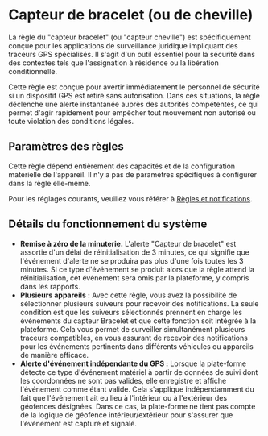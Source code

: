 # Capteur de bracelet (ou de cheville)

La règle du "capteur bracelet" (ou "capteur cheville") est spécifiquement conçue pour les applications de surveillance juridique impliquant des traceurs GPS spécialisés. Il s'agit d'un outil essentiel pour la sécurité dans des contextes tels que l'assignation à résidence ou la libération conditionnelle.

Cette règle est conçue pour avertir immédiatement le personnel de sécurité si un dispositif GPS est retiré sans autorisation. Dans ces situations, la règle déclenche une alerte instantanée auprès des autorités compétentes, ce qui permet d'agir rapidement pour empêcher tout mouvement non autorisé ou toute violation des conditions légales.

## Paramètres des règles

Cette règle dépend entièrement des capacités et de la configuration matérielle de l'appareil. Il n'y a pas de paramètres spécifiques à configurer dans la règle elle-même.

Pour les réglages courants, veuillez vous référer à [Règles et notifications](../).

## Détails du fonctionnement du système

* **Remise à zéro de la minuterie.** L'alerte "Capteur de bracelet" est assortie d'un délai de réinitialisation de 3 minutes, ce qui signifie que l'événement d'alerte ne se produira pas plus d'une fois toutes les 3 minutes. Si ce type d'événement se produit alors que la règle attend la réinitialisation, cet événement sera omis par la plateforme, y compris dans les rapports.
* **Plusieurs appareils :** Avec cette règle, vous avez la possibilité de sélectionner plusieurs suiveurs pour recevoir des notifications. La seule condition est que les suiveurs sélectionnés prennent en charge les événements du capteur Bracelet et que cette fonction soit intégrée à la plateforme. Cela vous permet de surveiller simultanément plusieurs traceurs compatibles, en vous assurant de recevoir des notifications pour les événements pertinents dans différents véhicules ou appareils de manière efficace.
* **Alerte d'événement indépendante du GPS :** Lorsque la plate-forme détecte ce type d'événement matériel à partir de données de suivi dont les coordonnées ne sont pas valides, elle enregistre et affiche l'événement comme étant valide. Cela s'applique indépendamment du fait que l'événement ait eu lieu à l'intérieur ou à l'extérieur des géofences désignées. Dans ce cas, la plate-forme ne tient pas compte de la logique de géofence intérieur/extérieur pour s'assurer que l'événement est capturé et signalé.
